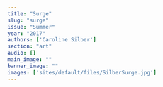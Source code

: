 ```yaml
---
title: "Surge"
slug: "surge"
issue: "Summer"
year: "2017"
authors: ['Caroline Silber']
section: "art"
audio: []
main_image: ""
banner_image: ""
images: ['sites/default/files/SilberSurge.jpg']
---
```

